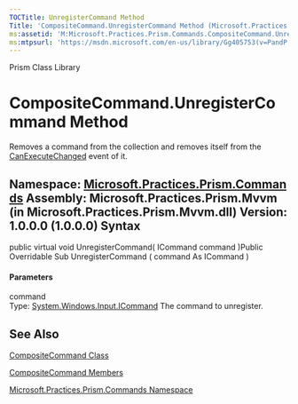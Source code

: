 ```yaml
---
TOCTitle: UnregisterCommand Method
Title: 'CompositeCommand.UnregisterCommand Method (Microsoft.Practices.Prism.Commands)'
ms:assetid: 'M:Microsoft.Practices.Prism.Commands.CompositeCommand.UnregisterCommand(System.Windows.Input.ICommand)'
ms:mtpsurl: 'https://msdn.microsoft.com/en-us/library/Gg405753(v=PandP.50)'
---
```


Prism Class Library

CompositeCommand.UnregisterCommand Method
=============================================

Removes a command from the collection and removes itself from the [CanExecuteChanged](http://msdn2.microsoft.com/en-us/library/ms523106) event of it.

**Namespace:** [Microsoft.Practices.Prism.Commands](https://msdn.microsoft.com/n:microsoft.practices.prism.commands)
**Assembly:** Microsoft.Practices.Prism.Mvvm (in Microsoft.Practices.Prism.Mvvm.dll) Version: 1.0.0.0 (1.0.0.0)
Syntax
------

<span id="syntaxToggle"></span>public virtual void UnregisterCommand( ICommand command )Public Overridable Sub UnregisterCommand ( command As ICommand )
#### Parameters

command  
Type: [System.Windows.Input.ICommand](http://msdn2.microsoft.com/en-us/library/ms616869)
The command to unregister.

See Also
--------

<span id="seeAlsoToggle"></span>
[CompositeCommand Class](https://msdn.microsoft.com/t:microsoft.practices.prism.commands.compositecommand)

[CompositeCommand Members](https://msdn.microsoft.com/allmembers.t:microsoft.practices.prism.commands.compositecommand)

[Microsoft.Practices.Prism.Commands Namespace](https://msdn.microsoft.com/n:microsoft.practices.prism.commands)
